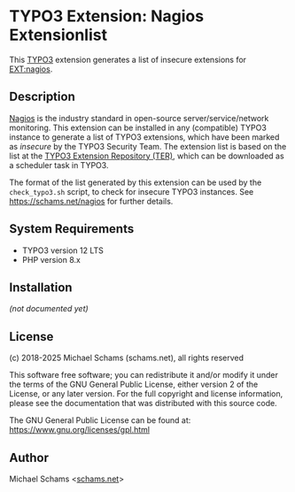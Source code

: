 # TYPO3 Extension: Nagios Extensionlist

This [TYPO3](https://typo3.org) extension generates a list of insecure extensions for [EXT:nagios](https://github.com/schams-net/nagios).

## Description

[Nagios](https://nagios.org) is the industry standard in open-source server/service/network monitoring.
This extension can be installed in any (compatible) TYPO3 instance to generate a list of TYPO3 extensions,
which have been marked as *insecure* by the TYPO3 Security Team. The extension list is based on the
list at the [TYPO3 Extension Repository (TER)](https://extensions.typo3.org), which can be downloaded
as a scheduler task in TYPO3.

The format of the list generated by this extension can be used by the `check_typo3.sh` script, to check
for insecure TYPO3 instances. See https://schams.net/nagios for further details.

## System Requirements

* TYPO3 version 12 LTS
* PHP version 8.x

## Installation

*(not documented yet)*

## License

(c) 2018-2025 Michael Schams (schams.net), all rights reserved

This software free software; you can redistribute it and/or modify it under the terms of the GNU General
Public License, either version 2 of the License, or any later version. For the full copyright and license
information, please see the documentation that was distributed with this source code.

The GNU General Public License can be found at:
<https://www.gnu.org/licenses/gpl.html>

## Author

Michael Schams <[schams.net](https://schams.net)>
